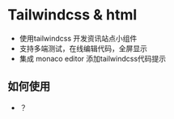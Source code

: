 # Tailwindcss & html

- 使用tailwindcss 开发资讯站点小组件
- 支持多端测试，在线编辑代码，全屏显示
- 集成 monaco editor 添加tailwindcss代码提示
## 如何使用
- ？
